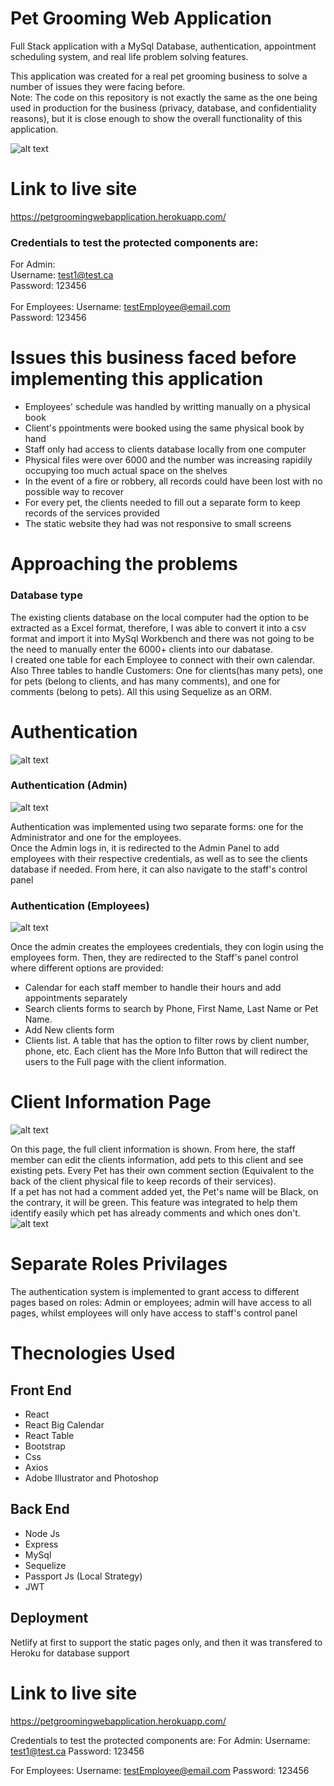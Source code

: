 # Pet Grooming Web Application

Full Stack application with a MySql Database, authentication, appointment scheduling system, and real life problem solving features.

This application was created for a real pet grooming business to solve a number of issues they were facing before.
<br>
Note: The code on this repository is not exactly the same as the one being used in production for the business (privacy, database, and confidentiality reasons), but it is close enough to show the overall functionality of this application.

![alt text](./client/public/images/screenshotApp1.JPG)

# Link to live site

https://petgroomingwebapplication.herokuapp.com/
<br>

### Credentials to test the protected components are:

For Admin: <br>
Username: test1@test.ca <br>
Password: 123456
<br>
<br>
For Employees: Username: testEmployee@email.com <br>
Password: 123456

# Issues this business faced before implementing this application

- Employees' schedule was handled by writting manually on a physical book
- Client's ppointments were booked using the same physical book by hand
- Staff only had access to clients database locally from one computer
- Physical files were over 6000 and the number was increasing rapidily occupying too much actual space on the shelves
- In the event of a fire or robbery, all records could have been lost with no possible way to recover
- For every pet, the clients needed to fill out a separate form to keep records of the services provided
- The static website they had was not responsive to small screens

# Approaching the problems

### Database type

The existing clients database on the local computer had the option to be extracted as a Excel format, therefore, I was able to convert it into a csv format and import it into MySql Workbench and there was not going to be the need to manually enter the 6000+ clients into our dabatase.
<br>
I created one table for each Employee to connect with their own calendar.
Also Three tables to handle Customers: One for clients(has many pets), one for pets (belong to clients, and has many comments), and one for comments (belong to pets). All this using Sequelize as an ORM.

# Authentication

![alt text](./client/public/images/screenshotApp2.JPG)

### Authentication (Admin)

![alt text](./client/public/images/screenshotApp4.JPG)

Authentication was implemented using two separate forms: one for the Administrator and one for the employees.
<br>
Once the Admin logs in, it is redirected to the Admin Panel to add employees with their respective credentials, as well as to see the clients database if needed. From here, it can also navigate to the staff's control panel

### Authentication (Employees)

![alt text](./client/public/images/screenshotApp3.JPG)

Once the admin creates the employees credentials, they con login using the employees form.
Then, they are redirected to the Staff's panel control where different options are provided:

- Calendar for each staff member to handle their hours and add appointments separately
- Search clients forms to search by Phone, First Name, Last Name or Pet Name.
- Add New clients form
- Clients list. A table that has the option to filter rows by client number, phone, etc. Each client has the More Info Button that will redirect the users to the Full page with the client information.

# Client Information Page

![alt text](./client/public/images/screenshotApp5.JPG)<br>

On this page, the full client information is shown. From here, the staff member can edit the clients information, add pets to this client and see existing pets. Every Pet has their own comment section (Equivalent to the back of the client physical file to keep records of their services).<br>
If a pet has not had a comment added yet, the Pet's name will be Black, on the contrary, it will be green. This feature was integrated to help them identify easily which pet has already comments and which ones don't.<br>
![alt text](./client/public/images/screenshotApp6.JPG)

# Separate Roles Privilages

The authentication system is implemented to grant access to different pages based on roles: Admin or employees; admin will have access to all pages, whilst employees will only have access to staff's control panel

# Thecnologies Used

## Front End

- React
- React Big Calendar
- React Table
- Bootstrap
- Css
- Axios
- Adobe Illustrator and Photoshop

## Back End

- Node Js
- Express
- MySql
- Sequelize
- Passport Js (Local Strategy)
- JWT

## Deployment

Netlify at first to support the static pages only, and then it was transfered to Heroku for database support

# Link to live site

https://petgroomingwebapplication.herokuapp.com/

Credentials to test the protected components are:
For Admin:
Username: test1@test.ca
Password: 123456

For Employees: Username: testEmployee@email.com
Password: 123456
